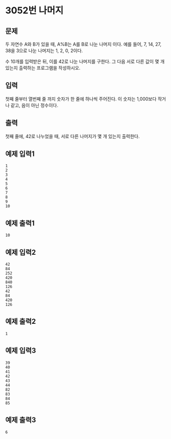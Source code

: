 # 3052번 나머지

## 문제
두 자연수 A와 B가 있을 때, A%B는 A를 B로 나눈 나머지 이다. 예를 들어, 7, 14, 27, 38을 3으로 나눈 나머지는 1, 2, 0, 2이다. 

수 10개를 입력받은 뒤, 이를 42로 나눈 나머지를 구한다. 그 다음 서로 다른 값이 몇 개 있는지 출력하는 프로그램을 작성하시오.

## 입력
첫째 줄부터 열번째 줄 까지 숫자가 한 줄에 하나씩 주어진다. 이 숫자는 1,000보다 작거나 같고, 음이 아닌 정수이다.

## 출력
첫째 줄에, 42로 나누었을 때, 서로 다른 나머지가 몇 개 있는지 출력한다.

## 예제 입력1
	1
	2
	3
	4
	5
	6
	7
	8
	9
	10
  
## 예제 출력1
	10
	
## 예제 입력2
	42
	84
	252
	420
	840
	126
	42
	84
	420
	126
## 예제 출력2
	1
## 예제 입력3
	39
	40
	41
	42
	43
	44
	82
	83
	84
	85
## 예제 출력3
	6
